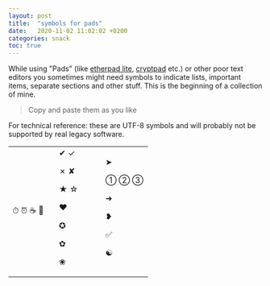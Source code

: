 ```yaml
---
layout: post
title:  "symbols for pads"
date:   2020-11-02 11:02:02 +0200
categories: snack
toc: true
---
```


While using "Pads" (like [etherpad lite](https://github.com/ether/etherpad-lite), [cryptpad](https://cryptpad.fr) etc.) or other poor text editors you sometimes might need symbols
to indicate lists, important items, separate sections and other stuff. This is
the beginning of a collection of mine.

> Copy and paste them as you like

For technical reference: these are UTF-8 symbols and will probably not be
supported by real legacy software.

<table width="100%">
<tr>
<td width="33%">
  <!-- clocks -->
  &#9201;
  &#9200;
  <!-- coffee -->
  &#9749;
  &#127799;
</td>
<td width="33%">
  &#10004; &#10003;
  
  &#10007; &#10008;
  
  <!-- stars -->
  &#9733; &#9734;

  &hearts;

  &#10026;
  
  &#10047;
  
  &#10048;
</td>
<td width="33%">
  &#10148;
  
  <!-- onetwothree -->
  &#10112;
  &#10113;
  &#10114;

  &#10140;
  
  &#10085;
  
  &#9989;

  &#9775;
</td>
</tr>
</table>



